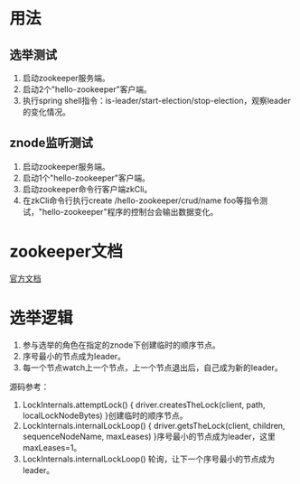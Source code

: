 # 用法
## 选举测试
1. 启动zookeeper服务端。
2. 启动2个"hello-zookeeper"客户端。
3. 执行spring shell指令：is-leader/start-election/stop-election，观察leader的变化情况。

## znode监听测试
1. 启动zookeeper服务端。
2. 启动1个"hello-zookeeper"客户端。
3. 启动zookeeper命令行客户端zkCli。
4. 在zkCli命令行执行create /hello-zookeeper/crud/name foo等指令测试，"hello-zookeeper"程序的控制台会输出数据变化。

# zookeeper文档

[官方文档](docs/reference.md)

# 选举逻辑

1. 参与选举的角色在指定的znode下创建临时的顺序节点。
2. 序号最小的节点成为leader。
3. 每一个节点watch上一个节点，上一个节点退出后，自己成为新的leader。

源码参考：

1. LockInternals.attemptLock() { driver.createsTheLock(client, path, localLockNodeBytes) }创建临时的顺序节点。
2. LockInternals.internalLockLoop() { driver.getsTheLock(client, children, sequenceNodeName, maxLeases) }序号最小的节点成为leader，这里maxLeases=1。
3. LockInternals.internalLockLoop() 轮询，让下一个序号最小的节点成为leader。